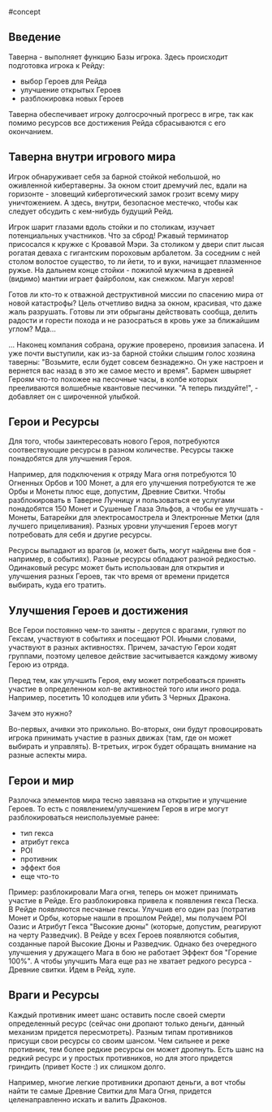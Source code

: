#concept

## Введение

Таверна - выполняет функцию Базы игрока. Здесь происходит подготовка игрока к Рейду: 

- выбор Героев для Рейда
- улучшение открытых Героев
- разблокировка новых Героев

Таверна обеспечивает игроку долгосрочный прогресс в игре, так как помимо ресурсов все достижения Рейда сбрасываются с его окончанием.


## Таверна внутри игрового мира

Игрок обнаруживает себя за барной стойкой небольшой, но оживленной кибертаверны. За окном стоит дремучий лес, вдали на горизонте - зловещий киберготический замок грозит всему миру уничтожением. А здесь, внутри, безопасное местечко, чтобы как следует обсудить с кем-нибудь будущий Рейд.

Игрок шарит глазами вдоль стойки и по столикам, изучает потенциальных участников. Что за сброд! Ржавый терминатор присосался к кружке с Кровавой Мэри. За столиком у двери спит лысая рогатая деваха с гигантским пороховым арбалетом. За соседним с ней столом волостое существо, то ли йети, то и вуки, начищает плазменное ружье. На дальнем конце стойки - пожилой мужчина в древней (видимо) мантии играет файрболом, как снежком. Магун херов!

Готов ли кто-то к отважной деструктивной миссии по спасению мира от новой катастрофы? Цель отчетливо видна за окном, красивая, что даже жаль разрушать. Готовы ли эти обрыганы действовать сообща, делить радости и горести похода и не разосраться в кровь уже за ближайшим углом? Мда...

... Наконец компания собрана, оружие проверено, провизия запасена. И уже почти выступили, как из-за барной стойки слышим голос хозяина таверны: "Возьмите, если будет совсем безнадежно. Он уже настроен и вернется вас назад в это же самое место и время". Бармен швыряет Героям что-то похожее на песочные часы, в колбе которых прееливаются волшебные квантовые песчинки. "А теперь пиздуйте!", - добавляет он с широченной улыбкой.


## Герои и Ресурсы

Для того, чтобы заинтересовать нового Героя, потребуются соотвествующие ресурсы в разном количестве. Ресурсы также понадобятся для улучшения Героя. 

Например, для подключения к отряду Мага огня потребуются 10 Огненных Орбов и 100 Монет, а для его улучшения потребуются те же Орбы и Монеты плюс еще, допустим, Древние Свитки. Чтобы разблокировать в Таверне Лучницу и пользоваться ее услугами понадобятся 150 Монет и Сушеные Глаза Эльфов, а чтобы ее улучшать - Монеты, Батарейки для электросамострела и Электронные Метки (для лучшего прицеливания). Разных уровни улучшения Героев могут потребовать для себя и другие ресурсы.

Ресурсы выпадают из врагов (и, может быть, могут найдены вне боя - например, в событиях). Разные ресурсы обладают разной редкостью. Одинаковый ресурс может быть использован для открытия и улучшения разных Героев, так что время от времени придется выбирать, куда его тратить.


## Улучшения Героев и достижения

Все Герои постоянно чем-то заняты - дерутся с врагами, гуляют по Гексам, участвуют в событиях и посещают POI. Иными словами, участвуют в разных активностях. Причем, зачастую Герои ходят группами, поэтому целевое действие засчитывается каждому живому Герою из отряда.

Перед тем, как улучшить Героя, ему может потребоваться принять участие в определенном кол-ве активностей того или иного рода. Например, посетить 10 колодцев или убить 3 Черных Дракона. 

Зачем это нужно?

Во-первых, ачивки это прикольно. Во-вторых, они будут провоцировать игрока принимать участие в разных движах (там, где он может выбирать и управлять). В-третьих, игрок будет обращать внимание на разные аспекты мира. 


## Герои и мир

Разлочка элементов мира тесно завязана на открытие и улучшение Героев. То есть с появлением/улучшением Героя в игре могут разблокироваться неиспользуемые ранее:

- тип гекса 
- атрибут гекса 
- POI
- противник
- эффект боя
- еще что-то

Пример: разблокировали Мага огня, теперь он может принимать участие в Рейде. Его разблокировка привела к появления гекса Песка. В Рейде появляются песчаные гексы. Улучшив его один раз (потратив Монет и Орбы, которые нашли в прошлом Рейде), мы получаем POI Оазис и Атрибут Гекса "Высокие дюны" (которые, допустим, реагируют на черту Разведчик). В Рейде у всех Героев появляются события, созданные парой Высокие Дюны и Разведчик. Однако без очередного улучшения у дружащего Мага в бою не работает Эффект боя "Горение 100%". А чтобы улучшить Мага еще раз не хватает редкого ресурса - Древние свитки. Идем в Рейд, хуле.


## Враги и Ресурсы

Каждый противник имеет шанс оставить после своей смерти определенный ресурс (сейчас они дропают только деньги, данный механизм придется пересмотреть). Разным типам противников присущи свои ресурсы со своим шансом. Чем сильнее и реже противник, тем более редкие ресурсы он может дропнуть. Есть шанс на редкий ресурс и у простых противников, но для этого придется гриндить (привет Косте :) их слишком долго. 

Например, многие легкие противники дропают деньги, а вот чтобы найти те самые Древние Свитки для Мага Огня, придется целенаправленно искать и валить Драконов.